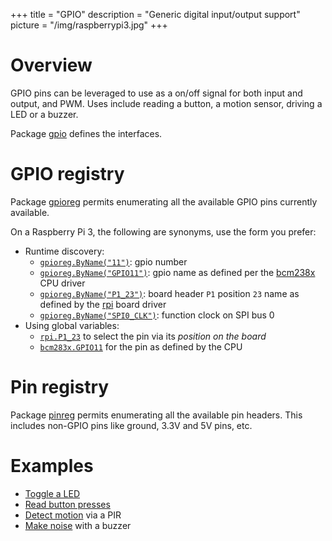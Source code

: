 +++
title = "GPIO"
description = "Generic digital input/output support"
picture = "/img/raspberrypi3.jpg"
+++

# Overview

GPIO pins can be leveraged to use as a on/off signal for both input and output,
and PWM. Uses include reading a button, a motion sensor, driving a LED or a
buzzer.

Package [gpio](https://periph.io/x/conn/v3/gpio) defines the interfaces.


# GPIO registry

Package [gpioreg](https://periph.io/x/conn/v3/gpio/gpioreg) permits
enumerating all the available GPIO pins currently available.

On a Raspberry Pi 3, the following are synonyms, use the form you prefer:

- Runtime discovery:
  - [`gpioreg.ByName("11")`](https://periph.io/x/conn/v3/gpio/gpioreg#ByName):
    gpio number
  - [`gpioreg.ByName("GPIO11")`](https://periph.io/x/conn/v3/gpio/gpioreg#ByName):
    gpio name as defined per the
    [bcm238x](https://periph.io/x/host/v3/bcm283x) CPU driver
  - [`gpioreg.ByName("P1_23")`](https://periph.io/x/conn/v3/gpio/gpioreg#ByName):
    board header `P1` position `23` name as defined by the
    [rpi](https://periph.io/x/host/v3/rpi) board driver
  - [`gpioreg.ByName("SPI0_CLK")`](https://periph.io/x/conn/v3/gpio/gpioreg#ByName):
    function clock on SPI bus 0
- Using global variables:
  - [`rpi.P1_23`](https://periph.io/x/host/v3/rpi#P1_33) to
    select the pin via its _position on the board_
  - [`bcm283x.GPIO11`](https://periph.io/x/host/v3/bcm283x#GPIO13) for the
    pin as defined by the CPU


# Pin registry

Package [pinreg](https://periph.io/x/conn/v3/pin/pinreg) permits
enumerating all the available pin headers. This includes non-GPIO pins like
ground, 3.3V and 5V pins, etc.


# Examples

- [Toggle a LED](/device/led/)
- [Read button presses](/device/button/)
- [Detect motion](/device/pir/) via a PIR
- [Make noise](/device/buzzer/) with a buzzer
